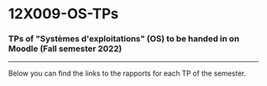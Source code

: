 # 12X009-OS-TPs

### TPs of "Systèmes d'exploitations" (OS) to be handed in on Moodle (Fall semester 2022)

---

Below you can find the links to the rapports for each TP of the semester.  
